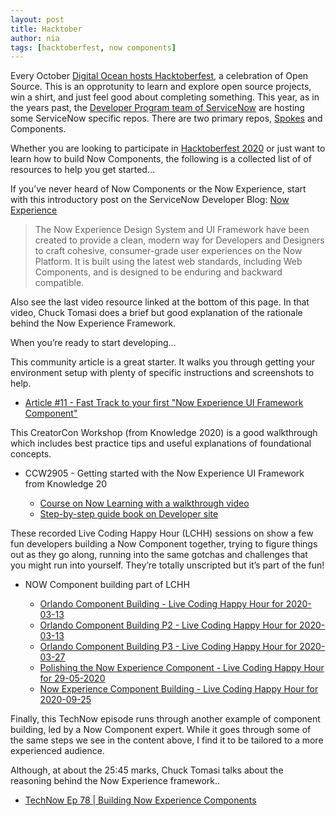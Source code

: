 ```yaml
---
layout: post
title: Hacktober
author: nia
tags: [hacktoberfest, now components]
---
```


Every October [Digital Ocean hosts Hacktoberfest](https://hacktoberfest.digitalocean.com), a celebration of Open Source.  This is an opprotunity to learn and explore open source projects, win a shirt, and just feel good about completing something.  This year, as in the years past, the [Developer Program team of ServiceNow](https://developer.servicenow.com/blog.do) are hosting some ServiceNow specific repos.  There are two primary repos, [Spokes](https://github.com/ServiceNowDevProgram/SpoketoberfestResources/blob/master/GettingStarted.md) and Components.  

Whether you are looking to participate in [Hacktoberfest 2020](https://developer.servicenow.com/blog.do?p=/post/hacktoberfest-2020/) or just want to learn how to build Now Components, the following is a collected list of of resources to help you get started…

If you’ve never heard of Now Components or the Now Experience, start with this introductory post on the ServiceNow Developer Blog: [Now Experience](https://developer.servicenow.com/blog.do?p=/post/now-experience/)

> The Now Experience Design System and UI Framework have been created to provide a clean, modern way for Developers and Designers to craft cohesive, consumer-grade user experiences on the Now Platform. It is built using the latest web standards, including Web Components, and is designed to be enduring and backward compatible.

Also see the last video resource linked at the bottom of this page. In that video, Chuck Tomasi does a brief but good explanation of the rationale behind the Now Experience Framework. 

When you’re ready to start developing… 

This community article is a great starter. It walks you through getting your environment setup with plenty of specific instructions and screenshots to help.

*   [Article #11 - Fast Track to your first "Now Experience UI Framework Component"](https://community.servicenow.com/community?id=community_article&sys_id=9cd7b58adbfe94d0b1b102d5ca961952)


This CreatorCon Workshop (from Knowledge 2020) is a good walkthrough which includes best practice tips and useful explanations of foundational concepts.


*   CCW2905 - Getting started with the Now Experience UI Framework from Knowledge 20  

    *   [Course on Now Learning with a walkthrough video](https://nowlearning.service-now.com/lxp?id=overview&sys_id=9a7864071bb4d4901759b8c11a4bcb3a&type=course) 
    *   [Step-by-step guide book on Developer site](https://developer.servicenow.com/connect.do#!/event/knowledge2020/CCW2905) 


These recorded Live Coding Happy Hour (LCHH) sessions on show a few fun developers building a Now Component together, trying to figure things out as they go along, running into the same gotchas  and challenges that you might run into yourself.  They’re totally unscripted but it’s part of the fun!


*   NOW Component building part of LCHH  

    *   [Orlando Component Building - Live Coding Happy Hour for 2020-03-13](https://www.youtube.com/watch?v=57kbG-dRxJ4) 
    *   [Orlando Component Building P2 - Live Coding Happy Hour for 2020-03-13](https://www.youtube.com/watch?v=hQB6HalLx0M) 
    *   [Orlando Component Building P3 - Live Coding Happy Hour for 2020-03-27](https://www.youtube.com/watch?v=hQB6HalLx0M) 
    *   [Polishing the Now Experience Component - Live Coding Happy Hour for 29-05-2020](https://www.youtube.com/watch?v=6MbgVMrB8vo) 
    *   [Now Experience Component Building - Live Coding Happy Hour for 2020-09-25](https://www.youtube.com/watch?v=ydtlrsFjwBA) 


Finally, this TechNow episode runs through another example of component building, led by a Now Component expert. While it goes through some of the same steps we see in the content above, I find it to be tailored to a more experienced audience.  

Although, at about the 25:45 marks, Chuck Tomasi talks about the reasoning behind the Now Experience framework..

*   [TechNow Ep 78 | Building Now Experience Components](https://www.youtube.com/watch?v=CdFnaYehZPQ)
